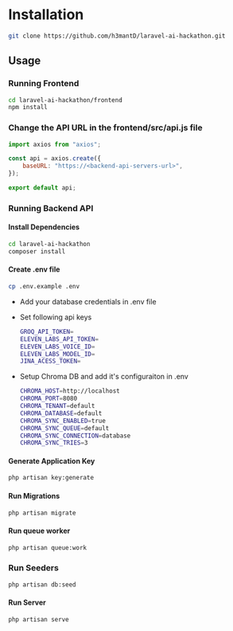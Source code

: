 # Installation

```bash
git clone https://github.com/h3mantD/laravel-ai-hackathon.git
```

## Usage

### Running Frontend

```bash
cd laravel-ai-hackathon/frontend
npm install
```

### Change the API URL in the frontend/src/api.js file

```js
import axios from "axios";

const api = axios.create({
    baseURL: "https://<backend-api-servers-url>",
});

export default api;
```

### Running Backend API

#### Install Dependencies

```bash
cd laravel-ai-hackathon
composer install
```

#### Create .env file

```bash
cp .env.example .env
```

-   Add your database credentials in .env file
-   Set following api keys

    ```bash
    GROQ_API_TOKEN=
    ELEVEN_LABS_API_TOKEN=
    ELEVEN_LABS_VOICE_ID=
    ELEVEN_LABS_MODEL_ID=
    JINA_ACESS_TOKEN=
    ```

- Setup Chroma DB and add it's configuraiton in .env
    ```bash
    CHROMA_HOST=http://localhost
    CHROMA_PORT=8080
    CHROMA_TENANT=default
    CHROMA_DATABASE=default
    CHROMA_SYNC_ENABLED=true
    CHROMA_SYNC_QUEUE=default
    CHROMA_SYNC_CONNECTION=database
    CHROMA_SYNC_TRIES=3
    ```

#### Generate Application Key

```bash
php artisan key:generate
```

#### Run Migrations

```bash
php artisan migrate
```

#### Run queue worker

```bash
php artisan queue:work
```

### Run Seeders

```bash
php artisan db:seed
```

#### Run Server

```bash
php artisan serve
```
